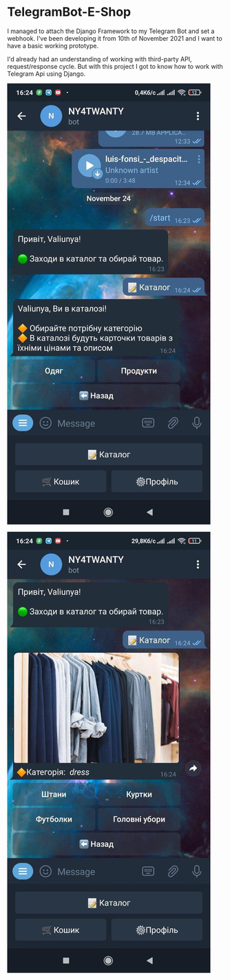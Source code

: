 # TelegramBot-E-Shop
I managed to attach the Django Framework to my Telegram Bot and set a webhook. I've been developing it from 10th of November 2021 and I want to have a basic working prototype.

I'd already had an understanding of working with third-party API, request/response cycle. But with this project I got to know how to work with Telegram Api using Django.

![view](https://github.com/valentynvovchak/TelegramBot-E-Shop/blob/main/1_.jpg?raw=true)

![view](https://github.com/valentynvovchak/TelegramBot-E-Shop/blob/main/2_.jpg?raw=true)
